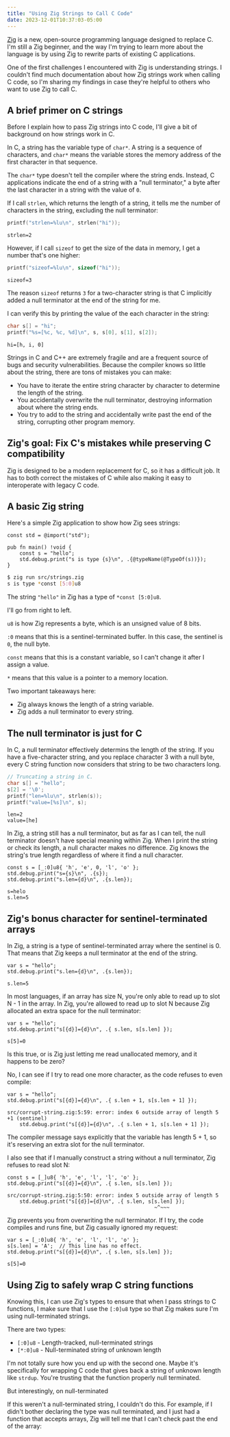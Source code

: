 ```yaml
---
title: "Using Zig Strings to Call C Code"
date: 2023-12-01T10:37:03-05:00
---
```


[Zig](https://ziglang.org/) is a new, open-source programming language designed to replace C. I'm still a Zig beginner, and the way I'm trying to learn more about the language is by using Zig to rewrite parts of existing C applications.

One of the first challenges I encountered with Zig is understanding strings. I couldn't find much documentation about how Zig strings work when calling C code, so I'm sharing my findings in case they're helpful to others who want to use Zig to call C.

## A brief primer on C strings

Before I explain how to pass Zig strings into C code, I'll give a bit of background on how strings work in C.

In C, a string has the variable type of `char*`. A string is a sequence of characters, and `char*` means the variable stores the memory address of the first character in that sequence.

The `char*` type doesn't tell the compiler where the string ends. Instead, C applications indicate the end of a string with a "null terminator," a byte after the last character in a string with the value of `0`.

If I call `strlen`, which returns the length of a string, it tells me the number of characters in the string, excluding the null terminator:

```c
printf("strlen=%lu\n", strlen("hi"));
```

```text
strlen=2
```

However, if I call `sizeof` to get the size of the data in memory, I get a number that's one higher:

```c
printf("sizeof=%lu\n", sizeof("hi"));
```

```text
sizeof=3
```

The reason `sizeof` returns `3` for a two-character string is that C implicitly added a null terminator at the end of the string for me.

I can verify this by printing the value of the each character in the string:

```c
char s[] = "hi";
printf("%s=[%c, %c, %d]\n", s, s[0], s[1], s[2]);
```

```text
hi=[h, i, 0]
```

Strings in C and C++ are extremely fragile and are a frequent source of bugs and security vulnerabilities. Because the compiler knows so little about the string, there are tons of mistakes you can make:

- You have to iterate the entire string character by character to determine the length of the string.
- You accidentally overwrite the null terminator, destroying information about where the string ends.
- You try to add to the string and accidentally write past the end of the string, corrupting other program memory.

## Zig's goal: Fix C's mistakes while preserving C compatibility

Zig is designed to be a modern replacement for C, so it has a difficult job. It has to both correct the mistakes of C while also making it easy to interoperate with legacy C code.

## A basic Zig string

Here's a simple Zig application to show how Zig sees strings:

```zig
const std = @import("std");

pub fn main() !void {
    const s = "hello";
    std.debug.print("s is type {s}\n", .{@typeName(@TypeOf(s))});
}
```

```bash
$ zig run src/strings.zig
s is type *const [5:0]u8
```

The string `"hello"` in Zig has a type of `*const [5:0]u8`.

I'll go from right to left.

`u8` is how Zig represents a byte, which is an unsigned value of 8 bits.

`:0` means that this is a sentinel-terminated buffer. In this case, the sentinel is `0`, the null byte.

`const` means that this is a constant variable, so I can't change it after I assign a value.

`*` means that this value is a pointer to a memory location.

Two important takeaways here:

- Zig always knows the length of a string variable.
- Zig adds a null terminator to every string.

## The null terminator is just for C

In C, a null terminator effectively determins the length of the string. If you have a five-character string, and you replace character 3 with a null byte, every C string function now considers that string to be two characters long.

```c
// Truncating a string in C.
char s[] = "hello";
s[2] = '\0';
printf("len=%lu\n", strlen(s));
printf("value=[%s]\n", s);
```

```text
len=2
value=[he]
```

In Zig, a string still has a null terminator, but as far as I can tell, the null terminator doesn't have special meaning within Zig. When I print the string or check its length, a null character makes no difference. Zig knows the string's true length regardless of where it find a null character.

```zig
const s = [_:0]u8{ 'h', 'e', 0, 'l', 'o' };
std.debug.print("s={s}\n", .{s});
std.debug.print("s.len={d}\n", .{s.len});
```

```text
s=helo
s.len=5
```

## Zig's bonus character for sentinel-terminated arrays

In Zig, a string is a type of sentinel-terminated array where the sentinel is 0. That means that Zig keeps a null terminator at the end of the string.

```zig
var s = "hello";
std.debug.print("s.len={d}\n", .{s.len});
```

```text
s.len=5
```

In most languages, if an array has size N, you're only able to read up to slot N - 1 in the array. In Zig, you're allowed to read up to slot N because Zig allocated an extra space for the null terminator:

```zig
var s = "hello";
std.debug.print("s[{d}]={d}\n", .{ s.len, s[s.len] });
```

```text
s[5]=0
```

Is this true, or is Zig just letting me read unallocated memory, and it happens to be zero?

No, I can see if I try to read one more character, as the code refuses to even compile:

```zig
var s = "hello";
std.debug.print("s[{d}]={d}\n", .{ s.len + 1, s[s.len + 1] });
```

```text
src/corrupt-string.zig:5:59: error: index 6 outside array of length 5 +1 (sentinel)
    std.debug.print("s[{d}]={d}\n", .{ s.len + 1, s[s.len + 1] });
```

The compiler message says explicitly that the variable has length 5 + 1, so it's reserving an extra slot for the null terminator.

I also see that if I manually construct a string without a null terminator, Zig refuses to read slot N:

```zig
const s = [_]u8{ 'h', 'e', 'l', 'l', 'o' };
std.debug.print("s[{d}]={d}\n", .{ s.len, s[s.len] });
```

```text
src/corrupt-string.zig:5:50: error: index 5 outside array of length 5
    std.debug.print("s[{d}]={d}\n", .{ s.len, s[s.len] });
                                                ~^~~~
```

Zig prevents you from overwriting the null terminator. If I try, the code compiles and runs fine, but Zig casually ignored my request:

```zig
var s = [_:0]u8{ 'h', 'e', 'l', 'l', 'o' };
s[s.len] = 'A';  // This line has no effect.
std.debug.print("s[{d}]={d}\n", .{ s.len, s[s.len] });
```

```text
s[5]=0
```

## Using Zig to safely wrap C string functions

Knowing this, I can use Zig's types to ensure that when I pass strings to C functions, I make sure that I use the `[:0]u8` type so that Zig makes sure I'm using null-terminated strings.

There are two types:

- `[:0]u8` - Length-tracked, null-terminated strings
- `[*:0]u8` - Null-terminated string of unknown length

I'm not totally sure how you end up with the second one. Maybe it's specifically for wrapping C code that gives back a string of unknown length like `strdup`. You're trusting that the function properly null terminated.

But interestingly, on null-terminated

If this weren't a null-terminated string, I couldn't do this. For example, if I didn't bother declaring the type was null terminated, and I just had a function that accepts arrays, Zig will tell me that I can't check past the end of the array:

```zig

```
